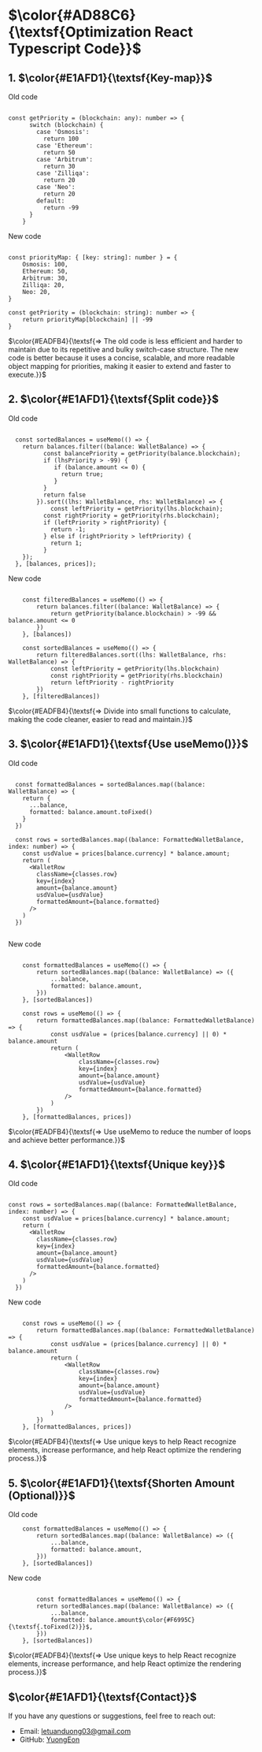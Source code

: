 # $\color{#AD88C6}{\textsf{Optimization React Typescript Code}}$

## 1. $\color{#E1AFD1}{\textsf{Key-map}}$

Old code

```example.tsx

const getPriority = (blockchain: any): number => {
	  switch (blockchain) {
	    case 'Osmosis':
	      return 100
	    case 'Ethereum':
	      return 50
	    case 'Arbitrum':
	      return 30
	    case 'Zilliqa':
	      return 20
	    case 'Neo':
	      return 20
	    default:
	      return -99
	  }
	}

```

New code

```example.tsx

const priorityMap: { [key: string]: number } = {
	Osmosis: 100,
	Ethereum: 50,
	Arbitrum: 30,
	Zilliqa: 20,
	Neo: 20,
}

const getPriority = (blockchain: string): number => {
	return priorityMap[blockchain] || -99
}

```

$\color{#EADFB4}{\textsf{=> The old code is less efficient and harder to maintain due to its repetitive and bulky switch-case structure. The new code is better because it uses a concise, scalable, and more readable object mapping for priorities, making it easier to extend and faster to execute.}}$

## 2. $\color{#E1AFD1}{\textsf{Split code}}$

Old code

```example.tsx

  const sortedBalances = useMemo(() => {
    return balances.filter((balance: WalletBalance) => {
		  const balancePriority = getPriority(balance.blockchain);
		  if (lhsPriority > -99) {
		     if (balance.amount <= 0) {
		       return true;
		     }
		  }
		  return false
		}).sort((lhs: WalletBalance, rhs: WalletBalance) => {
			const leftPriority = getPriority(lhs.blockchain);
		  const rightPriority = getPriority(rhs.blockchain);
		  if (leftPriority > rightPriority) {
		    return -1;
		  } else if (rightPriority > leftPriority) {
		    return 1;
		  }
    });
  }, [balances, prices]);

```

New code

```example.tsx

	const filteredBalances = useMemo(() => {
		return balances.filter((balance: WalletBalance) => {
			return getPriority(balance.blockchain) > -99 && balance.amount <= 0
		})
	}, [balances])

	const sortedBalances = useMemo(() => {
		return filteredBalances.sort((lhs: WalletBalance, rhs: WalletBalance) => {
			const leftPriority = getPriority(lhs.blockchain)
			const rightPriority = getPriority(rhs.blockchain)
			return leftPriority - rightPriority
		})
	}, [filteredBalances])

```

$\color{#EADFB4}{\textsf{=> Divide into small functions to calculate, making the code cleaner, easier to read and maintain.}}$

## 3. $\color{#E1AFD1}{\textsf{Use useMemo()}}$

Old code

```example.tsx

  const formattedBalances = sortedBalances.map((balance: WalletBalance) => {
    return {
      ...balance,
      formatted: balance.amount.toFixed()
    }
  })

  const rows = sortedBalances.map((balance: FormattedWalletBalance, index: number) => {
    const usdValue = prices[balance.currency] * balance.amount;
    return (
      <WalletRow
        className={classes.row}
        key={index}
        amount={balance.amount}
        usdValue={usdValue}
        formattedAmount={balance.formatted}
      />
    )
  })


```

New code

```example.tsx

	const formattedBalances = useMemo(() => {
		return sortedBalances.map((balance: WalletBalance) => ({
			...balance,
			formatted: balance.amount,
		}))
	}, [sortedBalances])

	const rows = useMemo(() => {
		return formattedBalances.map((balance: FormattedWalletBalance) => {
			const usdValue = (prices[balance.currency] || 0) * balance.amount
			return (
				<WalletRow
					className={classes.row}
					key={index}
					amount={balance.amount}
					usdValue={usdValue}
					formattedAmount={balance.formatted}
				/>
			)
		})
	}, [formattedBalances, prices])

```

$\color{#EADFB4}{\textsf{=> Use useMemo to reduce the number of loops and achieve better performance.}}$

## 4. $\color{#E1AFD1}{\textsf{Unique key}}$

Old code

```example.tsx

const rows = sortedBalances.map((balance: FormattedWalletBalance, index: number) => {
    const usdValue = prices[balance.currency] * balance.amount;
    return (
      <WalletRow
        className={classes.row}
        key={index}
        amount={balance.amount}
        usdValue={usdValue}
        formattedAmount={balance.formatted}
      />
    )
  })

```

New code

```example.tsx

	const rows = useMemo(() => {
		return formattedBalances.map((balance: FormattedWalletBalance) => {
			const usdValue = (prices[balance.currency] || 0) * balance.amount
			return (
				<WalletRow
					className={classes.row}
					key={index}
					amount={balance.amount}
					usdValue={usdValue}
					formattedAmount={balance.formatted}
				/>
			)
		})
	}, [formattedBalances, prices])

```

$\color{#EADFB4}{\textsf{=> Use unique keys to help React recognize elements, increase performance, and help React optimize the rendering process.}}$

## 5. $\color{#E1AFD1}{\textsf{Shorten Amount (Optional)}}$

Old code

```example.tsx
	const formattedBalances = useMemo(() => {
		return sortedBalances.map((balance: WalletBalance) => ({
			...balance,
			formatted: balance.amount,
		}))
	}, [sortedBalances])

```

New code

```example.tsx

		const formattedBalances = useMemo(() => {
		return sortedBalances.map((balance: WalletBalance) => ({
			...balance,
			formatted: balance.amount$\color{#F6995C}{\textsf{.toFixed(2)}}$,
		}))
	}, [sortedBalances])

```

$\color{#EADFB4}{\textsf{=> Use unique keys to help React recognize elements, increase performance, and help React optimize the rendering process.}}$

## $\color{#E1AFD1}{\textsf{Contact}}$

If you have any questions or suggestions, feel free to reach out:

- Email: [letuanduong03@gmail.com](letuanduong03@gmail.com)
- GitHub: [YuongEon](https://github.com/YuongEon)

